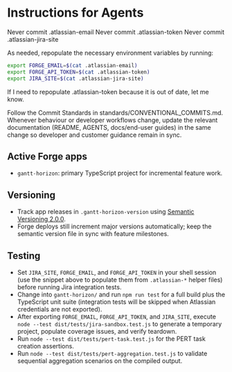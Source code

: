 # Instructions for Agents

Never commit .atlassian-email
Never commit .atlassian-token
Never commit .atlassian-jira-site

As needed, repopulate the necessary environment variables by running:

```bash
export FORGE_EMAIL=$(cat .atlassian-email)
export FORGE_API_TOKEN=$(cat .atlassian-token)
export JIRA_SITE=$(cat .atlassian-jira-site)
```

If I need to repopulate .atlassian-token because it is out of date, let me know.

Follow the Commit Standards in standards/CONVENTIONAL_COMMITS.md.
Whenever behaviour or developer workflows change, update the relevant documentation (README, AGENTS, docs/end-user guides) in the same change so developer and customer guidance remain in sync.

## Active Forge apps

- `gantt-horizon`: primary TypeScript project for incremental feature work.

## Versioning

- Track app releases in `.gantt-horizon-version` using [Semantic Versioning 2.0.0](standards/SEMVER.md).
- Forge deploys still increment major versions automatically; keep the semantic version file in sync with feature milestones.

## Testing

- Set `JIRA_SITE`, `FORGE_EMAIL`, and `FORGE_API_TOKEN` in your shell session (use the snippet above to populate them from `.atlassian-*` helper files) before running Jira integration tests.
- Change into `gantt-horizon/` and run `npm run test` for a full build plus the TypeScript unit suite (integration tests will be skipped when Atlassian credentials are not exported).
- After exporting `FORGE_EMAIL`, `FORGE_API_TOKEN`, and `JIRA_SITE`, execute `node --test dist/tests/jira-sandbox.test.js` to generate a temporary project, populate coverage issues, and verify teardown.
- Run `node --test dist/tests/pert-task.test.js` for the PERT task creation assertions.
- Run `node --test dist/tests/pert-aggregation.test.js` to validate sequential aggregation scenarios on the compiled output.
